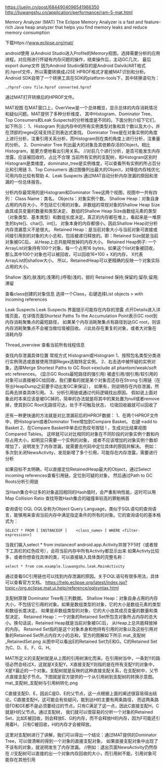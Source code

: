 https://juejin.cn/post/6844904096541966350
http://liuwangshu.cn/application/performance/ram-5-mat.html

Memory Analyzer (MAT)
The Eclipse Memory Analyzer is a fast and feature-rich Java heap analyzer that helps you find memory leaks 
  and reduce memory consumption

下载https://www.eclipse.org/mat/


android使用
从Android Studio进入Profile的Memory视图，选择需要分析的应用进程，对应用进行怀疑有内存问题的操作，结束操作后，主动GC几次，
  最后export dump文件
因为Android Studio保存的是Android Dalvik/ART格式的.hprof文件，所以需要转换成J2SE HPROF格式才能被MAT识别和分析。
  Android SDK自带了一个转换工具在SDK的platform-tools下，其中转换语句为：
```
./hprof-conv file.hprof converted.hprof
```
通过MAT打开转换后的HPROF文件。


MAT视图
在MAT窗口上，OverView是一个总体概览，显示总体的内存消耗情况和疑似问题。MAT提供了多种分析维度，
   其中Histogram、Dominator Tree、Top Consumers和Leak Suspects的分析维度是不同的。下面分别介绍下它们，如下所示：
1、Histogram
列出内存中的所有实例类型对象和其个数以及大小，并在顶部的regex区域支持正则表达式查找。
   Dominator Tree是在对象实例的角度上进行分析，注重引用关系分析，而Histogram则在类的角度上进行分析，注重量的分析。
2、Dominator Tree
列出最大的对象及其依赖存活的Object。相比Histogram，能更方便地看出引用关系。
  //对前几个进行分析，是否可能发生内存泄露，应该被回收的，占比不合理
  当前所有实例的支配树，和Histogram区别时Histogram是类维度，dominator_tree是实例维度，可以查看所有实例的所占百分比和引用链
3、Top Consumers
通过图像列出最大的Object，对降低内存栈优化可用内存比较有帮助
4、Leak Suspects
通过MAT自动分析内存泄漏的原因和泄漏的一份总体报告。




分析内存最常用的是Histogram和Dominator Tree这两个视图，视图中一共有四列：
Class Name：类名。
Objects：对象实例个数。
Shallow Heap：对象自身占用的内存大小，不包括它引用的对象。非数组的常规对象的Shallow Heap Size由其成员变量的数量和类型决定，
  数组的Shallow Heap Size由数组元素的类型（对象类型、基本类型）和数组长度决定。真正的内存都在堆上，看起来是一堆原生的byte[]、char[]、int[]，
  对象本身的内存都很小。因此Shallow Heap对分析内存泄漏意义不是很大。
Retained Heap：是当前对象大小与当前对象可直接或间接引用到的对象的大小总和，包括被递归释放的。即：Retained Size就是当前对象被GC后，
  从Heap上总共能释放掉的内存大小。
   Retained Heap例子:
   一个ArrayList对象持有100个对象，每一个占用16 bytes，如果这个list对象被回收，那么其中100个对象也可以被回收，可以回收16*100 + X的内存，
     X代表ArrayList的shallow大小。
  所以，RetainedHeap可以更精确的反映一个对象实际占用的大小。

Shallow  浅的;肤浅的;浅薄的;(呼吸)浅的，弱的
Retained 保持;保留的;留存;留用;滞留


查看class创建的对象信息
选择一个Class，右键选择List objects > with incoming references


Leak Suspects
Leak Suspects 界面提示可能存在内存的泄露
点开Details进入详情页面，在详情页面Shortest Paths To the Accumulation Point表示GC root到内存消耗聚集点的最短路径，
   如果某个内存消耗聚集点有路径到达GC root，则该内存消耗聚集点不会被当做垃圾被回收。
  //此处存在重复的对象，或者大对象在消耗内存


Thread_overview
查看当前所有线程信息


查找内存泄漏具体位置
常规方式   Histogram或Histogram
1、按照包名类型分类进行实例筛选或直接使用顶部Regex选取特定实例。
2、右击选中被怀疑的实例对象，选择Merge Shortest Paths to GC Root->exclude all phantom/weak/soft etc references。
  (显示GC Roots最短路径的强引用)
 被虚引用/弱引用/软引用的对象可以直接被GC给回收，我们要看的就是某个对象否还存在Strong 引用链（在导出HeapDump之前要手动出发GC来保证），
  如果有，则说明存在内存泄漏，然后再去排查具体引用。
3、分析引用链或通过代码逻辑找出原因。
假如说上面对象此时本来应该是被GC掉的，简单的办法就是将其中的某处置为null或者remove掉，使其到GC Root无路径可达，处于不可触及状态，
  垃圾回收器就可以回收了

还有一种更快速的方法就是对比泄漏前后的HPROF数据：
1、在两个HPROF文件中，把Histogram或者Dominator Tree增加到Compare Basket。    右键->add to Basket
2、在Compare Basket中单击红色叹号按钮 ! ，生成对比结果视图Compared Tables。
  这样就可以对比相同的对象在不同阶段的对象实例个数和内存占用大小，如明显只需要一个实例的对象，
  或者不应该增加的对象实例个数却增加了，说明发生了内存泄漏，就需要去代码中定位具体的原因并解决。
  例如：多次到关闭NewsActivity，发现新增了多个引用，可能存在内存泄露，需要进行分析


如果目标不太明确，可以直接定位RetainedHeap最大的Object，通过Select incoming references查看引用链，定位到可疑的对象，
  然后通过Path to GC Roots分析引用链

当Hash集合中过多的对象返回相同的Hash值时，会严重影响性能，这时可以用 Map Collision Ratio 查找导致Hash集合的碰撞率较高的罪魁祸首



查询语句
OQL
OQL全称为Object Query Language，类似于SQL语句的查询语言，能够用来查询当前内存中满足指定条件的所有的对象。它的查询语句的基本格式为：
```
SELECT * FROM [ INSTANCEOF ]	<class_name> [ WHERE <filter-expression>]
```
当我们输入select * from instanceof android.app.Activity并按下F5时（或者按下工具栏的红色叹号），会将当前内存中所有Activity都显示出来
如果Activty比较多，或者你想查找具体的类，可以直接输入具体类的完整名称：
```
select * from com.example.liuwangshu.leak.MainActivity
```
通过查看GC引用链也可以找到内存泄漏的原因。关于OQL语句有很多用法，具体可以查看官方文档。
https://help.eclipse.org/latest/index.jsp?topic=/org.eclipse.mat.ui.help/reference/oqlsyntax.html



支配树原理
Dominator Tree有三列数据。
Shallow Heap：对象自身占用的内存大小，不包括它引用的对象。如果是数组类型的对象，它的大小是数组元素的类型和数组长度决定。
  如果是非数组类型的对象，它的大小由其成员变量的数量和类型决定。
Retained Heap：一个对象的Retained Set所包含对象所占内存的总大小。换句话说，Retained Heap就是当前对象被GC后，
   从Heap上总共能释放掉的内存。
Retained Set指的是这个对象本身和他持有引用的对象以及这些引用对象的Retained Set所占内存大小的总和，官方的图解如下所示
mat_支配树_RetainedSet.png
从图中可以看出E的Retained Set为E和G。C的Retained Set为C、D、E、F、G、H。

MAT所定义的支配树就是从上图的引用树演化而来。在引用树当中，一条到Y的路径必然会经过X，这就是X支配Y。X直接支配Y则指的是在所有支配Y的对象中，
  X是Y最近的一个对象。支配树就是反映的这种直接支配关系，在支配树中，父节点直接支配子节点。下图就是官方提供的一个从引用树到支配树的转换示意图。
mat_支配树_支配树与引用树转化.png

C直接支配D、E，因此C是D、E的父节点，这一点根据上面的阐述很容易得出结论。C直接支配H，这可能会有些疑问，能到达H的主要有两条路径，
  而这两条路径FD和GE都不是必须要经过的节点，只有C满足了这一点，因此C直接支配H，C就是H的父节点。通过支配树，
  我们就可以很容易的分析一个对象的Retained Set，比如E被回收，则会释放E、G的内存，而不会释放H的内存，因为F可能还引用着H，
  只有C被回收，H的内存才会被释放。

这里对支配树进行了讲解，我们可以得出一个结论：通过MAT提供的Dominator Tree，可以很清晰的得到一个对象的直接支配对象，
   如果直接支配对象中出现了不该有的对象，就说明发生了内存泄漏。 //例如：退出页面NewsActivity仍然存在
//支配树可以直接的出一个对象内存回收的大小，而引用树不能，引用对象可能存在其他引用